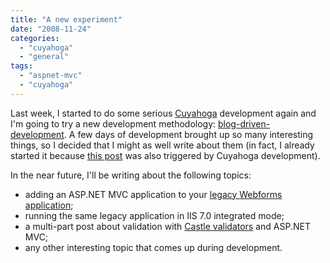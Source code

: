 ```yaml
---
title: "A new experiment"
date: "2008-11-24"
categories: 
  - "cuyahoga"
  - "general"
tags: 
  - "aspnet-mvc"
  - "cuyahoga"
---
```


Last week, I started to do some serious [Cuyahoga](http://cuyahoga-project.org) development again and I'm going to try a new development methodology: [blog-driven-development](http://ayende.com/Blog/archive/2006/03/31/ANewMethodologyBlogDrivenDevelopment20.aspx). A few days of development brought up so many interesting things, so I decided that I might as well write about them (in fact, I already started it because [this post](https://blogs.taiga.nl/martijn/archive/2008/11/20/nhibernate-criteria-queries-across-multiple-many-many-associations.aspx) was also triggered by Cuyahoga development).

In the near future, I'll be writing about the following topics:

- adding an ASP.NET MVC application to your [legacy Webforms application](http://cuyahoga-project.org);
- running the same legacy application in IIS 7.0 integrated mode;
- a multi-part post about validation with [Castle validators](http://hammett.castleproject.org/?p=114) and ASP.NET MVC;
- any other interesting topic that comes up during development.

